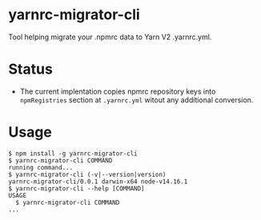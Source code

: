 # yarnrc-migrator-cli

Tool helping migrate your .npmrc data to Yarn V2 .yarnrc.yml.

# Status

* The current implentation copies npmrc repository keys into `npmRegistries` section at `.yarnrc.yml` witout any additional conversion.

# Usage

<!-- usage -->
```sh-session
$ npm install -g yarnrc-migrator-cli
$ yarnrc-migrator-cli COMMAND
running command...
$ yarnrc-migrator-cli (-v|--version|version)
yarnrc-migrator-cli/0.0.1 darwin-x64 node-v14.16.1
$ yarnrc-migrator-cli --help [COMMAND]
USAGE
  $ yarnrc-migrator-cli COMMAND
...
```
<!-- usagestop -->
